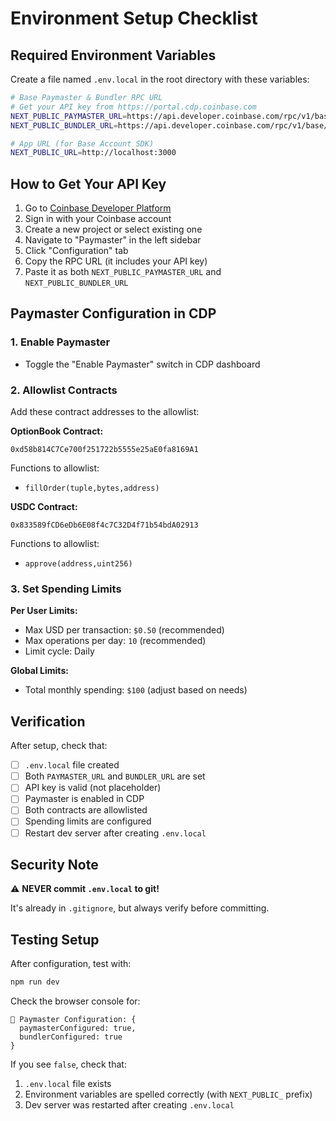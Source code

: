 # Environment Setup Checklist

## Required Environment Variables

Create a file named `.env.local` in the root directory with these variables:

```bash
# Base Paymaster & Bundler RPC URL
# Get your API key from https://portal.cdp.coinbase.com
NEXT_PUBLIC_PAYMASTER_URL=https://api.developer.coinbase.com/rpc/v1/base/YOUR_API_KEY_HERE
NEXT_PUBLIC_BUNDLER_URL=https://api.developer.coinbase.com/rpc/v1/base/YOUR_API_KEY_HERE

# App URL (for Base Account SDK)
NEXT_PUBLIC_URL=http://localhost:3000
```

## How to Get Your API Key

1. Go to [Coinbase Developer Platform](https://portal.cdp.coinbase.com)
2. Sign in with your Coinbase account
3. Create a new project or select existing one
4. Navigate to "Paymaster" in the left sidebar
5. Click "Configuration" tab
6. Copy the RPC URL (it includes your API key)
7. Paste it as both `NEXT_PUBLIC_PAYMASTER_URL` and `NEXT_PUBLIC_BUNDLER_URL`

## Paymaster Configuration in CDP

### 1. Enable Paymaster
- Toggle the "Enable Paymaster" switch in CDP dashboard

### 2. Allowlist Contracts
Add these contract addresses to the allowlist:

**OptionBook Contract:**
```
0xd58b814C7Ce700f251722b5555e25aE0fa8169A1
```
Functions to allowlist:
- `fillOrder(tuple,bytes,address)`

**USDC Contract:**
```
0x833589fCD6eDb6E08f4c7C32D4f71b54bdA02913
```
Functions to allowlist:
- `approve(address,uint256)`

### 3. Set Spending Limits

**Per User Limits:**
- Max USD per transaction: `$0.50` (recommended)
- Max operations per day: `10` (recommended)
- Limit cycle: Daily

**Global Limits:**
- Total monthly spending: `$100` (adjust based on needs)

## Verification

After setup, check that:
- [ ] `.env.local` file created
- [ ] Both `PAYMASTER_URL` and `BUNDLER_URL` are set
- [ ] API key is valid (not placeholder)
- [ ] Paymaster is enabled in CDP
- [ ] Both contracts are allowlisted
- [ ] Spending limits are configured
- [ ] Restart dev server after creating `.env.local`

## Security Note

⚠️ **NEVER commit `.env.local` to git!**

It's already in `.gitignore`, but always verify before committing.

## Testing Setup

After configuration, test with:
```bash
npm run dev
```

Check the browser console for:
```
🔧 Paymaster Configuration: {
  paymasterConfigured: true,
  bundlerConfigured: true
}
```

If you see `false`, check that:
1. `.env.local` file exists
2. Environment variables are spelled correctly (with `NEXT_PUBLIC_` prefix)
3. Dev server was restarted after creating `.env.local`

